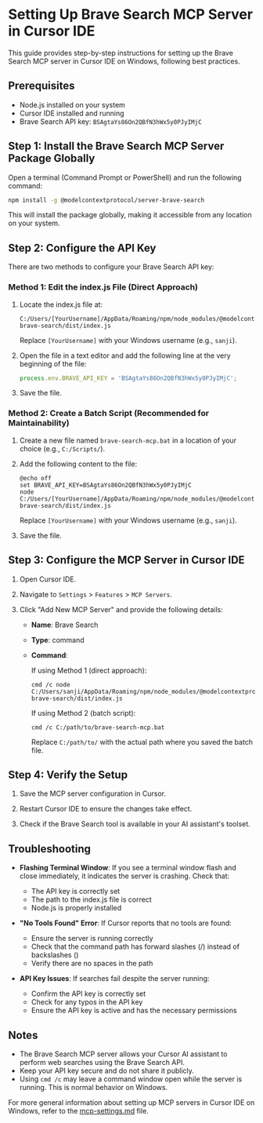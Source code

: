 # Setting Up Brave Search MCP Server in Cursor IDE

This guide provides step-by-step instructions for setting up the Brave Search MCP server in Cursor IDE on Windows, following best practices.

## Prerequisites

- Node.js installed on your system
- Cursor IDE installed and running
- Brave Search API key: `BSAgtaYs86On2QBfN3hWx5y0PJyIMjC`

## Step 1: Install the Brave Search MCP Server Package Globally

Open a terminal (Command Prompt or PowerShell) and run the following command:

```bash
npm install -g @modelcontextprotocol/server-brave-search
```

This will install the package globally, making it accessible from any location on your system.

## Step 2: Configure the API Key

There are two methods to configure your Brave Search API key:

### Method 1: Edit the index.js File (Direct Approach)

1. Locate the index.js file at:
   ```
   C:/Users/[YourUsername]/AppData/Roaming/npm/node_modules/@modelcontextprotocol/server-brave-search/dist/index.js
   ```
   Replace `[YourUsername]` with your Windows username (e.g., `sanji`).

2. Open the file in a text editor and add the following line at the very beginning of the file:
   ```javascript
   process.env.BRAVE_API_KEY = 'BSAgtaYs86On2QBfN3hWx5y0PJyIMjC';
   ```

3. Save the file.

### Method 2: Create a Batch Script (Recommended for Maintainability)

1. Create a new file named `brave-search-mcp.bat` in a location of your choice (e.g., `C:/Scripts/`).

2. Add the following content to the file:
   ```batch
   @echo off
   set BRAVE_API_KEY=BSAgtaYs86On2QBfN3hWx5y0PJyIMjC
   node C:/Users/[YourUsername]/AppData/Roaming/npm/node_modules/@modelcontextprotocol/server-brave-search/dist/index.js
   ```
   Replace `[YourUsername]` with your Windows username (e.g., `sanji`).

3. Save the file.

## Step 3: Configure the MCP Server in Cursor IDE

1. Open Cursor IDE.

2. Navigate to `Settings` > `Features` > `MCP Servers`.

3. Click "Add New MCP Server" and provide the following details:
   - **Name**: Brave Search
   - **Type**: command
   - **Command**: 
     
     If using Method 1 (direct approach):
     ```
     cmd /c node C:/Users/sanji/AppData/Roaming/npm/node_modules/@modelcontextprotocol/server-brave-search/dist/index.js
     ```

     If using Method 2 (batch script):
     ```
     cmd /c C:/path/to/brave-search-mcp.bat
     ```
     Replace `C:/path/to/` with the actual path where you saved the batch file.

## Step 4: Verify the Setup

1. Save the MCP server configuration in Cursor.

2. Restart Cursor IDE to ensure the changes take effect.

3. Check if the Brave Search tool is available in your AI assistant's toolset.

## Troubleshooting

- **Flashing Terminal Window**: If you see a terminal window flash and close immediately, it indicates the server is crashing. Check that:
  - The API key is correctly set
  - The path to the index.js file is correct
  - Node.js is properly installed

- **"No Tools Found" Error**: If Cursor reports that no tools are found:
  - Ensure the server is running correctly
  - Check that the command path has forward slashes (/) instead of backslashes (\)
  - Verify there are no spaces in the path

- **API Key Issues**: If searches fail despite the server running:
  - Confirm the API key is correctly set
  - Check for any typos in the API key
  - Ensure the API key is active and has the necessary permissions

## Notes

- The Brave Search MCP server allows your Cursor AI assistant to perform web searches using the Brave Search API.
- Keep your API key secure and do not share it publicly.
- Using `cmd /c` may leave a command window open while the server is running. This is normal behavior on Windows.

For more general information about setting up MCP servers in Cursor IDE on Windows, refer to the [mcp-settings.md](./mcp-settings.md) file.